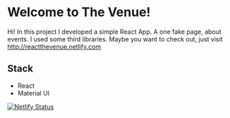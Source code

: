 # Welcome to The Venue!

Hi! In this project I developed a simple React App. A one fake page, about events. I used some third libraries. Maybe you want to check out, just visit http://reactthevenue.netlify.com

## Stack

- React
- Material UI

[![Netlify Status](https://api.netlify.com/api/v1/badges/86a43b2b-c4c4-4d9a-860f-8b9ace65f481/deploy-status)](https://app.netlify.com/sites/pedantic-elion-7f4584/deploys)
